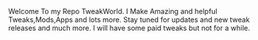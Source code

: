 Welcome To my Repo TweakWorld. I Make Amazing and helpful Tweaks,Mods,Apps and lots more. Stay tuned for updates and new tweak releases and much more. I will have some paid tweaks but not for a while.